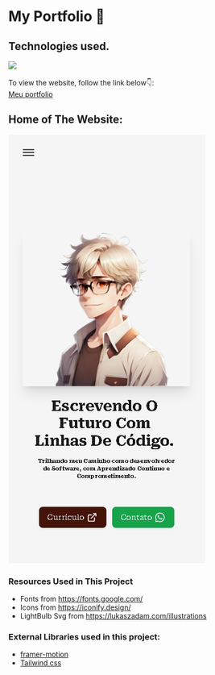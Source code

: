# My Portfolio 🌟



## Technologies used. <br />

[![](https://skillicons.dev/icons?i=react,next,tailwind,&theme=dark)](https://skillicons.dev)

To view the website, follow the link below👇: <br />
[Meu portfolio](https://) <br />


## Home of The Website:

![](./website%20images/home.png)


### Resources Used in This Project

- Fonts from https://fonts.google.com/ <br />
- Icons from https://iconify.design/ <br />
- LightBulb Svg from https://lukaszadam.com/illustrations <br />

### External Libraries used in this project:

- [framer-motion](https://www.framer.com/motion/) <br />
- [Tailwind css](https://tailwindcss.com/) <br />